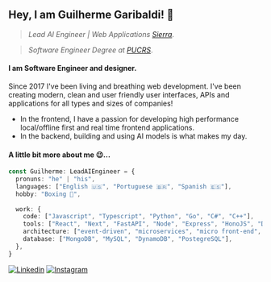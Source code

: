 ## Hey, I am Guilherme Garibaldi! 👋
> *Lead AI Engineer | Web Applications [Sierra](https://www.sierra.studio/)*.

> *Software Engineer Degree at [PUCRS](https://www.pucrs.br/)*.

#### I am Software Engineer and designer.
Since 2017 I've been living and breathing web development. I've been creating modern, clean and user friendly user interfaces, APIs and applications for all types and sizes of companies!
- In the frontend, I have a passion for developing high performance local/offline first and real time frontend applications.
- In the backend, building and using AI models is what makes my day. 

#### A little bit more about me 😉... 
```typescript
const Guilherme: LeadAIEngineer = {
  pronuns: "he" | "his",
  languages: ["English 🇺🇸", "Portuguese 🇧🇷", "Spanish 🇪🇸"],
  hobby: "Boxing 🥊",
  
  work: {
    code: ["Javascript", "Typescript", "Python", "Go", "C#", "C++"],
    tools: ["React", "Next", "FastAPI", "Node", "Express", "HonoJS", "Django", "PyTorch", "Tensorflow", "NestJS"],
    architecture: ["event-driven", "microservices", "micro front-end", "design system pattern"],
    database: ["MongoDB", "MySQL", "DynamoDB", "PostegreSQL"],
  },
}
```
<a href="https://www.linkedin.com/in/guigaribalde">![Linkedin](https://shields.io/badge/Linkedin-643-blue?logo=linkedin&style=social)</a>  <a href="https://www.instagram.com/guigaribalde/">![Instagram](https://shields.io/badge/Instagram-540-orange?logo=instagram&style=social)</a>
